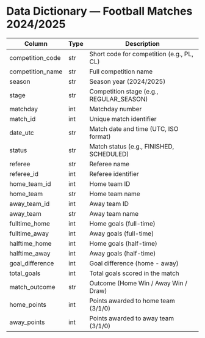 # Data Dictionary — Football Matches 2024/2025

| Column            | Type   | Description                                    |
|-------------------|--------|------------------------------------------------|
| competition_code  | str    | Short code for competition (e.g., PL, CL)      |
| competition_name  | str    | Full competition name                          |
| season            | str    | Season year (2024/2025)                        |
| stage             | str    | Competition stage (e.g., REGULAR_SEASON)       |
| matchday          | int    | Matchday number                                |
| match_id          | int    | Unique match identifier                        |
| date_utc          | str    | Match date and time (UTC, ISO format)          |
| status            | str    | Match status (e.g., FINISHED, SCHEDULED)       |
| referee           | str    | Referee name                                   |
| referee_id        | int    | Referee identifier                             |
| home_team_id      | int    | Home team ID                                   |
| home_team         | str    | Home team name                                 |
| away_team_id      | int    | Away team ID                                   |
| away_team         | str    | Away team name                                 |
| fulltime_home     | int    | Home goals (full-time)                         |
| fulltime_away     | int    | Away goals (full-time)                         |
| halftime_home     | int    | Home goals (half-time)                         |
| halftime_away     | int    | Away goals (half-time)                         |
| goal_difference   | int    | Goal difference (home - away)                  |
| total_goals       | int    | Total goals scored in the match                |
| match_outcome     | str    | Outcome (Home Win / Away Win / Draw)           |
| home_points       | int    | Points awarded to home team (3/1/0)            |
| away_points       | int    | Points awarded to away team (3/1/0)            |
